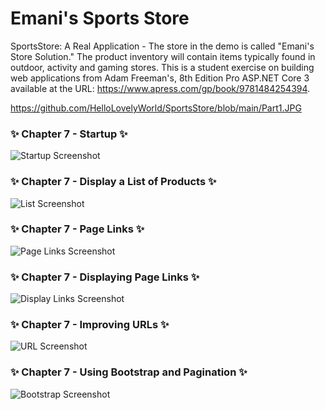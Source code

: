 # Emani's Sports Store

SportsStore: A Real Application - 
The store in the demo is called "Emani's Store Solution." The product inventory will contain items typically found in outdoor, activity and gaming stores. This is a student exercise on building web applications from Adam Freeman's, 8th Edition Pro ASP.NET Core 3 available at the URL:
https://www.apress.com/gp/book/9781484254394.

https://github.com/HelloLovelyWorld/SportsStore/blob/main/Part1.JPG

### :sparkles: Chapter 7 - Startup :sparkles:

![Startup Screenshot](https://github.com/HelloLovelyWorld/SportsStore/blob/main/Part1.JPG)

### :sparkles: Chapter 7 - Display a List of Products :sparkles:

![List Screenshot](https://github.com/HelloLovelyWorld/SportsStore/blob/main/Part2.JPG)

### :sparkles: Chapter 7 - Page Links :sparkles:

![Page Links Screenshot](https://github.com/HelloLovelyWorld/SportsStore/blob/main/Part3.JPG)

### :sparkles: Chapter 7 - Displaying Page Links :sparkles:

![Display Links Screenshot](https://github.com/HelloLovelyWorld/SportsStore/blob/main/Part4.JPG)

### :sparkles: Chapter 7 - Improving URLs :sparkles:

![URL Screenshot](https://github.com/HelloLovelyWorld/SportsStore/blob/main/Part5.JPG)

### :sparkles: Chapter 7 - Using Bootstrap and Pagination :sparkles:

![Bootstrap Screenshot](https://github.com/HelloLovelyWorld/SportsStore/blob/main/Part6.JPG)
